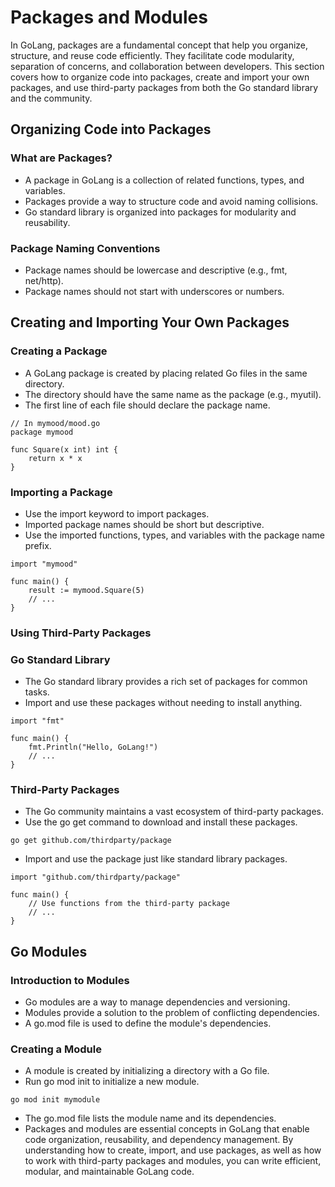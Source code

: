 # Packages and Modules
In GoLang, packages are a fundamental concept that help you organize, structure, and reuse code efficiently. They facilitate code modularity, separation of concerns, and collaboration between developers. This section covers how to organize code into packages, create and import your own packages, and use third-party packages from both the Go standard library and the community.

## Organizing Code into Packages
### What are Packages?
- A package in GoLang is a collection of related functions, types, and variables.
- Packages provide a way to structure code and avoid naming collisions.
- Go standard library is organized into packages for modularity and reusability.
### Package Naming Conventions
- Package names should be lowercase and descriptive (e.g., fmt, net/http).
- Package names should not start with underscores or numbers.
## Creating and Importing Your Own Packages
### Creating a Package
- A GoLang package is created by placing related Go files in the same directory.
- The directory should have the same name as the package (e.g., myutil).
- The first line of each file should declare the package name.
```
// In mymood/mood.go
package mymood

func Square(x int) int {
    return x * x
}
```
### Importing a Package
- Use the import keyword to import packages.
- Imported package names should be short but descriptive.
- Use the imported functions, types, and variables with the package name prefix.
```
import "mymood"

func main() {
    result := mymood.Square(5)
    // ...
}
```
### Using Third-Party Packages
### Go Standard Library
- The Go standard library provides a rich set of packages for common tasks.
- Import and use these packages without needing to install anything.
```
import "fmt"

func main() {
    fmt.Println("Hello, GoLang!")
    // ...
}
```
### Third-Party Packages
- The Go community maintains a vast ecosystem of third-party packages.
- Use the go get command to download and install these packages.
```
go get github.com/thirdparty/package
```
- Import and use the package just like standard library packages.
```
import "github.com/thirdparty/package"

func main() {
    // Use functions from the third-party package
    // ...
}
```
## Go Modules
### Introduction to Modules
- Go modules are a way to manage dependencies and versioning.
- Modules provide a solution to the problem of conflicting dependencies.
- A go.mod file is used to define the module's dependencies.
### Creating a Module
- A module is created by initializing a directory with a Go file.
- Run go mod init to initialize a new module.
```
go mod init mymodule
```
- The go.mod file lists the module name and its dependencies.
- Packages and modules are essential concepts in GoLang that enable code organization, reusability, and dependency management. By understanding how to create, import, and use packages, as well as how to work with third-party packages and modules, you can write efficient, modular, and maintainable GoLang code.

